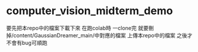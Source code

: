# computer_vision_midterm_demo
要先把本repo中的檔案下載下來 在跑colab時 一clone完 就要刪掉/content/GaussianDreamer_main/中對應的檔案 上傳本repo中的檔案 之後才不會有bug可順跑
